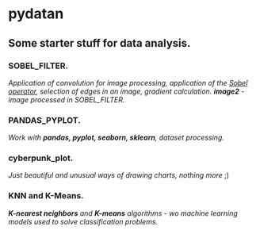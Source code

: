 # pydatan
## Some starter stuff for data analysis.

### SOBEL_FILTER.
*Application of convolution for image processing, application of the <u>Sobel operator</u>, selection of edges in an image, gradient calculation.*
***image2*** - *image processed in SOBEL_FILTER.*

### PANDAS_PYPLOT.
*Work with **pandas, pyplot, seaborn, sklearn**, dataset processing.*

### cyberpunk_plot.
*Just beautiful and unusual ways of drawing charts, nothing more* ;)

### KNN and K-Means.
***K-nearest neighbors** and **K-means** algorithms - wo machine learning models used to solve classification problems.*
